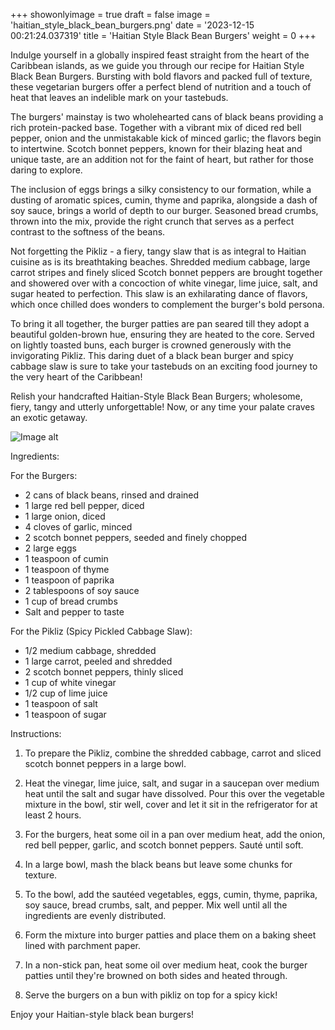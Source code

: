 +++ 
showonlyimage = true 
draft = false 
image = 'haitian_style_black_bean_burgers.png'
date = '2023-12-15 00:21:24.037319' 
title = 'Haitian Style Black Bean Burgers' 
weight = 0
+++ 
 
Indulge yourself in a globally inspired feast straight from the heart of the Caribbean islands, as we guide you through our recipe for Haitian Style Black Bean Burgers. Bursting with bold flavors and packed full of texture, these vegetarian burgers offer a perfect blend of nutrition and a touch of heat that leaves an indelible mark on your tastebuds. 

The burgers' mainstay is two wholehearted cans of black beans providing a rich protein-packed base. Together with a vibrant mix of diced red bell pepper, onion and the unmistakable kick of minced garlic; the flavors begin to intertwine. Scotch bonnet peppers, known for their blazing heat and unique taste, are an addition not for the faint of heart, but rather for those daring to explore. 

The inclusion of eggs brings a silky consistency to our formation, while a dusting of aromatic spices, cumin, thyme and paprika, alongside a dash of soy sauce, brings a world of depth to our burger. Seasoned bread crumbs, thrown into the mix, provide the right crunch that serves as a perfect contrast to the softness of the beans.

Not forgetting the Pikliz - a fiery, tangy slaw that is as integral to Haitian cuisine as is its breathtaking beaches. Shredded medium cabbage, large carrot stripes and finely sliced Scotch bonnet peppers are brought together and showered over with a concoction of white vinegar, lime juice, salt, and sugar heated to perfection. This slaw is an exhilarating dance of flavors, which once chilled does wonders to complement the burger's bold persona.

To bring it all together, the burger patties are pan seared till they adopt a beautiful golden-brown hue, ensuring they are heated to the core. Served on lightly toasted buns, each burger is crowned generously with the invigorating Pikliz. This daring duet of a black bean burger and spicy cabbage slaw is sure to take your tastebuds on an exciting food journey to the very heart of the Caribbean!

Relish your handcrafted Haitian-Style Black Bean Burgers; wholesome, fiery, tangy and utterly unforgettable! Now, or any time your palate craves an exotic getaway. 

![Image alt](/haitian_style_black_bean_burgers.png '300px')

Ingredients: 

For the Burgers:
- 2 cans of black beans, rinsed and drained
- 1 large red bell pepper, diced
- 1 large onion, diced
- 4 cloves of garlic, minced
- 2 scotch bonnet peppers, seeded and finely chopped 
- 2 large eggs
- 1 teaspoon of cumin
- 1 teaspoon of thyme
- 1 teaspoon of paprika
- 2 tablespoons of soy sauce
- 1 cup of bread crumbs
- Salt and pepper to taste

For the Pikliz (Spicy Pickled Cabbage Slaw):
- 1/2 medium cabbage, shredded
- 1 large carrot, peeled and shredded
- 2 scotch bonnet peppers, thinly sliced
- 1 cup of white vinegar
- 1/2 cup of lime juice
- 1 teaspoon of salt
- 1 teaspoon of sugar

Instructions:

1. To prepare the Pikliz, combine the shredded cabbage, carrot and sliced scotch bonnet peppers in a large bowl. 

2. Heat the vinegar, lime juice, salt, and sugar in a saucepan over medium heat until the salt and sugar have dissolved. Pour this over the vegetable mixture in the bowl, stir well, cover and let it sit in the refrigerator for at least 2 hours.

3. For the burgers, heat some oil in a pan over medium heat, add the onion, red bell pepper, garlic, and scotch bonnet peppers. Sauté until soft.

4. In a large bowl, mash the black beans but leave some chunks for texture. 

5. To the bowl, add the sautéed vegetables, eggs, cumin, thyme, paprika, soy sauce, bread crumbs, salt, and pepper. Mix well until all the ingredients are evenly distributed.

6. Form the mixture into burger patties and place them on a baking sheet lined with parchment paper.

7. In a non-stick pan, heat some oil over medium heat, cook the burger patties until they're browned on both sides and heated through.

8. Serve the burgers on a bun with pikliz on top for a spicy kick!

Enjoy your Haitian-style black bean burgers!